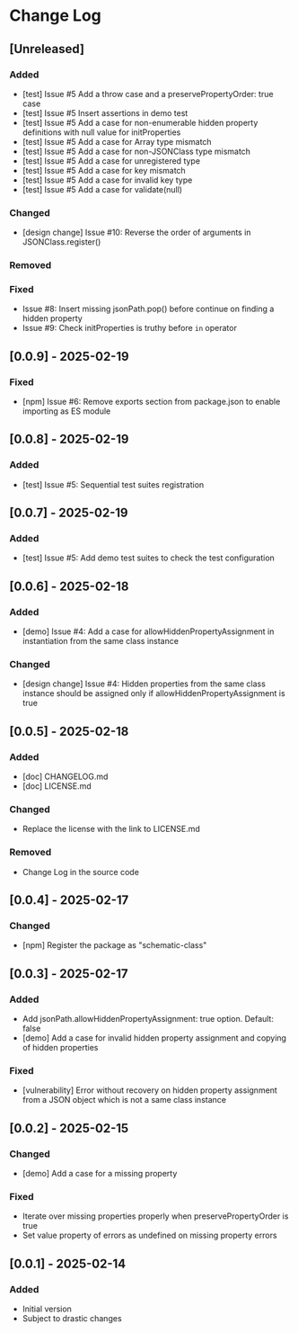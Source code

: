 # Change Log

## [Unreleased]
### Added
- [test] Issue #5 Add a throw case and a preservePropertyOrder: true case
- [test] Issue #5 Insert assertions in demo test
- [test] Issue #5 Add a case for non-enumerable hidden property definitions with null value for initProperties
- [test] Issue #5 Add a case for Array type mismatch
- [test] Issue #5 Add a case for non-JSONClass type mismatch
- [test] Issue #5 Add a case for unregistered type
- [test] Issue #5 Add a case for key mismatch
- [test] Issue #5 Add a case for invalid key type
- [test] Issue #5 Add a case for validate(null)
### Changed
- [design change] Issue #10: Reverse the order of arguments in JSONClass.register()
### Removed
### Fixed
- Issue #8: Insert missing jsonPath.pop() before continue on finding a hidden property
- Issue #9: Check initProperties is truthy before `in` operator

## [0.0.9] - 2025-02-19
### Fixed
- [npm] Issue #6: Remove exports section from package.json to enable importing as ES module

## [0.0.8] - 2025-02-19
### Added
- [test] Issue #5: Sequential test suites registration

## [0.0.7] - 2025-02-19
### Added
- [test] Issue #5: Add demo test suites to check the test configuration

## [0.0.6] - 2025-02-18
### Added
- [demo] Issue #4: Add a case for allowHiddenPropertyAssignment in instantiation from the same class instance
### Changed
- [design change] Issue #4: Hidden properties from the same class instance should be assigned only if allowHiddenPropertyAssignment is true

## [0.0.5] - 2025-02-18
### Added
- [doc] CHANGELOG.md
- [doc] LICENSE.md
### Changed
- Replace the license with the link to LICENSE.md
### Removed
- Change Log in the source code

## [0.0.4] - 2025-02-17
### Changed
- [npm] Register the package as "schematic-class"

## [0.0.3] - 2025-02-17
### Added
- Add jsonPath.allowHiddenPropertyAssignment: true option. Default: false
- [demo] Add a case for invalid hidden property assignment and copying of hidden properties
### Fixed
- [vulnerability] Error without recovery on hidden property assignment from a JSON object which is not a same class instance

## [0.0.2] - 2025-02-15
### Changed
- [demo] Add a case for a missing property
### Fixed
- Iterate over missing properties properly when preservePropertyOrder is true
- Set value property of errors as undefined on missing property errors

## [0.0.1] - 2025-02-14
### Added
- Initial version
- Subject to drastic changes
